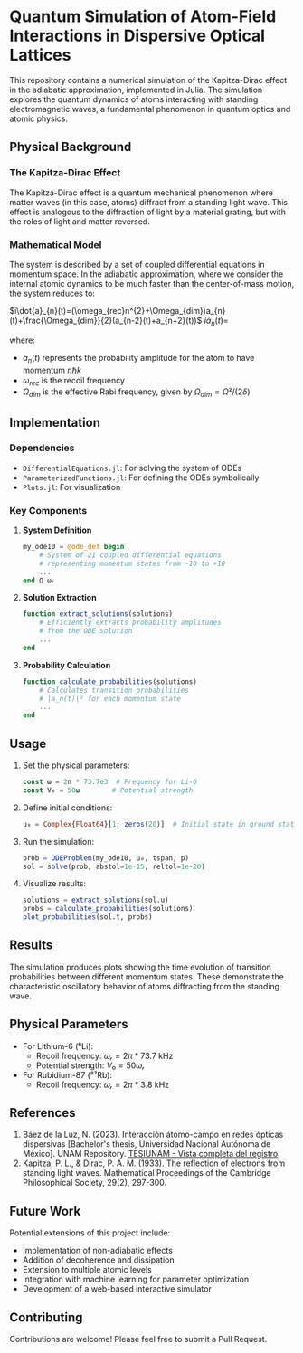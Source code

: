 # Quantum Simulation of Atom-Field Interactions in Dispersive Optical Lattices

This repository contains a numerical simulation of the Kapitza-Dirac effect in the adiabatic approximation, implemented in Julia. The simulation explores the quantum dynamics of atoms interacting with standing electromagnetic waves, a fundamental phenomenon in quantum optics and atomic physics.

## Physical Background

### The Kapitza-Dirac Effect

The Kapitza-Dirac effect is a quantum mechanical phenomenon where matter waves (in this case, atoms) diffract from a standing light wave. This effect is analogous to the diffraction of light by a material grating, but with the roles of light and matter reversed.

### Mathematical Model

The system is described by a set of coupled differential equations in momentum space. In the adiabatic approximation, where we consider the internal atomic dynamics to be much faster than the center-of-mass motion, the system reduces to:

$i\dot{a}_{n}(t)=(\omega_{rec}n^{2}+\Omega_{dim})a_{n}(t)+\frac{\Omega_{dim}}{2}(a_{n-2}(t)+a_{n+2}(t))$
$i\dot{a}_n(t)=$

where:

- $a_n(t)$  represents the probability amplitude for the atom to have momentum $n\hbar k$
- $ω_{rec}$  is the recoil frequency
- $Ω_{dim}$ is the effective Rabi frequency, given by  $Ω_{dim} = Ω²/(2δ)$

## Implementation

### Dependencies

- `DifferentialEquations.jl`: For solving the system of ODEs
- `ParameterizedFunctions.jl`: For defining the ODEs symbolically
- `Plots.jl`: For visualization

### Key Components

1. **System Definition**
   
   ```julia
   my_ode10 = @ode_def begin
       # System of 21 coupled differential equations
       # representing momentum states from -10 to +10
       ...
   end Ω ωᵣ
   ```

2. **Solution Extraction**
   
   ```julia
   function extract_solutions(solutions)
       # Efficiently extracts probability amplitudes
       # from the ODE solution
       ...
   end
   ```

3. **Probability Calculation**
   
   ```julia
   function calculate_probabilities(solutions)
       # Calculates transition probabilities
       # |a_n(t)|² for each momentum state
       ...
   end
   ```

## Usage

1. Set the physical parameters:
   
   ```julia
   const ω = 2π * 73.7e3  # Frequency for Li-6
   const V₀ = 50ω        # Potential strength
   ```

2. Define initial conditions:
   
   ```julia
   u₀ = Complex{Float64}[1; zeros(20)]  # Initial state in ground state
   ```

3. Run the simulation:
   
   ```julia
   prob = ODEProblem(my_ode10, u₀, tspan, p)
   sol = solve(prob, abstol=1e-15, reltol=1e-20)
   ```

4. Visualize results:
   
   ```julia
   solutions = extract_solutions(sol.u)
   probs = calculate_probabilities(solutions)
   plot_probabilities(sol.t, probs)
   ```

## Results

The simulation produces plots showing the time evolution of transition probabilities between different momentum states. These demonstrate the characteristic oscillatory behavior of atoms diffracting from the standing wave.

## Physical Parameters

- For Lithium-6 (⁶Li):
  - Recoil frequency: $ωᵣ = 2π * 73.7$ kHz
  - Potential strength: $V₀ = 50ωᵣ$
- For Rubidium-87 (⁸⁷Rb):
  - Recoil frequency: $ωᵣ = 2π * 3.8$ kHz

## References

1. Báez de la Luz, N. (2023). Interacción átomo-campo en redes ópticas dispersivas [Bachelor's thesis, Universidad Nacional Autónoma de México]. UNAM Repository. [TESIUNAM - Vista completa del registro](https://acortar.link/QdmYmz)
2. Kapitza, P. L., & Dirac, P. A. M. (1933). The reflection of electrons from standing light waves. Mathematical Proceedings of the Cambridge Philosophical Society, 29(2), 297-300.

## Future Work

Potential extensions of this project include:

- Implementation of non-adiabatic effects
- Addition of decoherence and dissipation
- Extension to multiple atomic levels
- Integration with machine learning for parameter optimization
- Development of a web-based interactive simulator

## Contributing

Contributions are welcome! Please feel free to submit a Pull Request.
